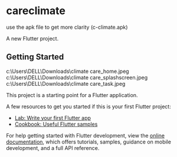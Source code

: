 # careclimate

use the apk file to get more clarity (c-climate.apk)

A new Flutter project.

## Getting Started

c:\Users\DELL\Downloads\climate care_home.jpeg
c:\Users\DELL\Downloads\climate care_splashscreen.jpeg
c:\Users\DELL\Downloads\climate care_task.jpeg

This project is a starting point for a Flutter application.

A few resources to get you started if this is your first Flutter project:

- [Lab: Write your first Flutter app](https://docs.flutter.dev/get-started/codelab)
- [Cookbook: Useful Flutter samples](https://docs.flutter.dev/cookbook)

For help getting started with Flutter development, view the
[online documentation](https://docs.flutter.dev/), which offers tutorials,
samples, guidance on mobile development, and a full API reference.
